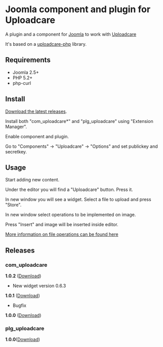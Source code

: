 # Joomla component and plugin for Uploadcare

A plugin and a component for [Joomla][5] to work with [Uploadcare][1]

It's based on a [uploadcare-php][4] library.

## Requirements

- Joomla 2.5+
- PHP 5.2+
- php-curl

## Install 

[Download the latest releases][3]. 

Install both "com_uploadcare*" and "plg_uploadcare" using "Extension Manager".

Enable component and plugin.

Go to "Components" -> "Uploadcare" -> "Options" and set publickey and secretkey.

## Usage

Start adding new content.

Under the editor you will find a "Uploadcare" button. Press it.

In new window you will see a widget. Select a file to upload and press "Store".

In new window select operations to be implemented on image.

Press "Insert" and image will be inserted inside editor.

[More information on file operations can be found here][2]

## Releases

### com_uploadcare

**1.0.2** ([Download](https://ucarecdn.com/0c0babce-c1cf-4b6f-b429-ee8fb473cb68/com_uploadcare.zip))
* New widget version 0.6.3

**1.0.1** ([Download](https://ucarecdn.com/72968548-786a-4c1c-9238-09abf9ea580c/com_uploadcare.zip))
* Bugfix

**1.0.0** ([Download](https://ucarecdn.com/c90ebb89-7e4f-44ce-9af5-decf116c35c5/com_uploadcare.zip))

### plg_uploadcare

**1.0.0**([Download](https://ucarecdn.com/c69c82dd-a982-438b-944f-c89287e5e1e8/plg_uploadcare.zip))

[1]: https://uploadcare.com/
[2]: https://uploadcare.com/documentation/reference/basic/cdn.html
[3]: https://github.com/uploadcare/uploadcare-joomla#releases
[4]: https://github.com/uploadcare/uploadcare-php
[5]: http://joomla.org/
